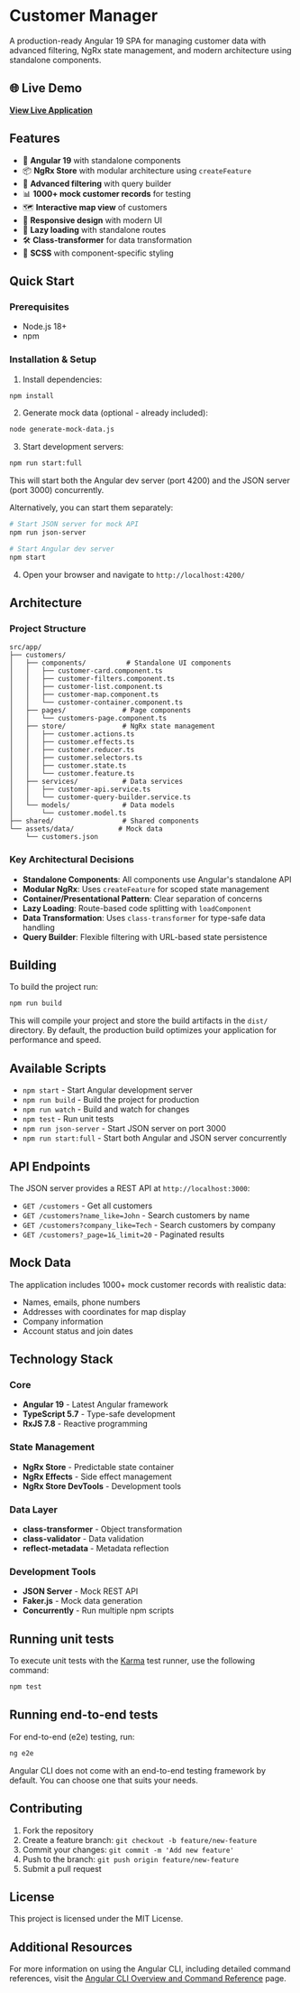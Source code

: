 # Customer Manager

A production-ready Angular 19 SPA for managing customer data with advanced filtering, NgRx state management, and modern architecture using standalone components.

## 🌐 Live Demo

**[View Live Application](https://customer-manager-santosh.netlify.app/)**

## Features

- 🚀 **Angular 19** with standalone components
- 📦 **NgRx Store** with modular architecture using `createFeature`
- 🎯 **Advanced filtering** with query builder
- 📊 **1000+ mock customer records** for testing
- 🗺️ **Interactive map view** of customers
- 📱 **Responsive design** with modern UI
- 🔄 **Lazy loading** with standalone routes
- 🛠️ **Class-transformer** for data transformation
- 🎨 **SCSS** with component-specific styling

## Quick Start

### Prerequisites
- Node.js 18+ 
- npm

### Installation & Setup

1. Install dependencies:
```bash
npm install
```

2. Generate mock data (optional - already included):
```bash
node generate-mock-data.js
```

3. Start development servers:
```bash
npm run start:full
```

This will start both the Angular dev server (port 4200) and the JSON server (port 3000) concurrently.

Alternatively, you can start them separately:
```bash
# Start JSON server for mock API
npm run json-server

# Start Angular dev server
npm start
```

4. Open your browser and navigate to `http://localhost:4200/`

## Architecture

### Project Structure
```
src/app/
├── customers/
│   ├── components/          # Standalone UI components
│   │   ├── customer-card.component.ts
│   │   ├── customer-filters.component.ts
│   │   ├── customer-list.component.ts
│   │   ├── customer-map.component.ts
│   │   └── customer-container.component.ts
│   ├── pages/              # Page components
│   │   └── customers-page.component.ts
│   ├── store/              # NgRx state management
│   │   ├── customer.actions.ts
│   │   ├── customer.effects.ts
│   │   ├── customer.reducer.ts
│   │   ├── customer.selectors.ts
│   │   ├── customer.state.ts
│   │   └── customer.feature.ts
│   ├── services/           # Data services
│   │   ├── customer-api.service.ts
│   │   └── customer-query-builder.service.ts
│   └── models/             # Data models
│       └── customer.model.ts
├── shared/                 # Shared components
└── assets/data/           # Mock data
    └── customers.json
```

### Key Architectural Decisions

- **Standalone Components**: All components use Angular's standalone API
- **Modular NgRx**: Uses `createFeature` for scoped state management
- **Container/Presentational Pattern**: Clear separation of concerns
- **Lazy Loading**: Route-based code splitting with `loadComponent`
- **Data Transformation**: Uses `class-transformer` for type-safe data handling
- **Query Builder**: Flexible filtering with URL-based state persistence

## Building

To build the project run:

```bash
npm run build
```

This will compile your project and store the build artifacts in the `dist/` directory. By default, the production build optimizes your application for performance and speed.

## Available Scripts

- `npm start` - Start Angular development server
- `npm run build` - Build the project for production
- `npm run watch` - Build and watch for changes
- `npm test` - Run unit tests
- `npm run json-server` - Start JSON server on port 3000
- `npm run start:full` - Start both Angular and JSON server concurrently

## API Endpoints

The JSON server provides a REST API at `http://localhost:3000`:

- `GET /customers` - Get all customers
- `GET /customers?name_like=John` - Search customers by name
- `GET /customers?company_like=Tech` - Search customers by company
- `GET /customers?_page=1&_limit=20` - Paginated results

## Mock Data

The application includes 1000+ mock customer records with realistic data:
- Names, emails, phone numbers
- Addresses with coordinates for map display
- Company information
- Account status and join dates

## Technology Stack

### Core
- **Angular 19** - Latest Angular framework
- **TypeScript 5.7** - Type-safe development
- **RxJS 7.8** - Reactive programming

### State Management
- **NgRx Store** - Predictable state container
- **NgRx Effects** - Side effect management
- **NgRx Store DevTools** - Development tools

### Data Layer
- **class-transformer** - Object transformation
- **class-validator** - Data validation
- **reflect-metadata** - Metadata reflection

### Development Tools
- **JSON Server** - Mock REST API
- **Faker.js** - Mock data generation
- **Concurrently** - Run multiple npm scripts

## Running unit tests

To execute unit tests with the [Karma](https://karma-runner.github.io) test runner, use the following command:

```bash
npm test
```

## Running end-to-end tests

For end-to-end (e2e) testing, run:

```bash
ng e2e
```

Angular CLI does not come with an end-to-end testing framework by default. You can choose one that suits your needs.

## Contributing

1. Fork the repository
2. Create a feature branch: `git checkout -b feature/new-feature`
3. Commit your changes: `git commit -m 'Add new feature'`
4. Push to the branch: `git push origin feature/new-feature`
5. Submit a pull request

## License

This project is licensed under the MIT License.

## Additional Resources

For more information on using the Angular CLI, including detailed command references, visit the [Angular CLI Overview and Command Reference](https://angular.dev/tools/cli) page.
